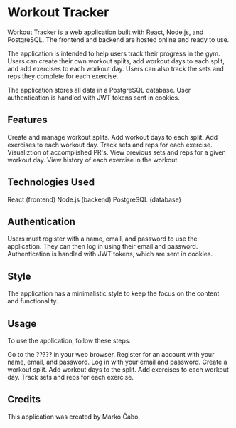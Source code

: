 # Workout Tracker

Workout Tracker is a web application built with React, Node.js, and PostgreSQL. The frontend and backend are hosted online and ready to use.

The application is intended to help users track their progress in the gym. Users can create their own workout splits, add workout days to each split, and add exercises to each workout day. Users can also track the sets and reps they complete for each exercise.

The application stores all data in a PostgreSQL database. User authentication is handled with JWT tokens sent in cookies.

## Features

Create and manage workout splits.
Add workout days to each split.
Add exercises to each workout day.
Track sets and reps for each exercise.
Visualiztion of accomplished PR's.
View previous sets and reps for a given workout day.
View history of each exercise in the workout.

## Technologies Used

React (frontend)
Node.js (backend)
PostgreSQL (database)

## Authentication

Users must register with a name, email, and password to use the application. They can then log in using their email and password. Authentication is handled with JWT tokens, which are sent in cookies.

## Style

The application has a minimalistic style to keep the focus on the content and functionality.

## Usage

To use the application, follow these steps:

Go to the ????? in your web browser.
Register for an account with your name, email, and password.
Log in with your email and password.
Create a workout split.
Add workout days to the split.
Add exercises to each workout day.
Track sets and reps for each exercise.

## Credits

This application was created by Marko Čabo.

